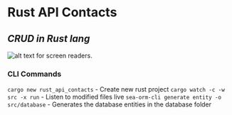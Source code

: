 # Rust API Contacts

## _CRUD in Rust lang_

![alt text for screen readers](https://img.shields.io/badge/Rust-000000?style=for-the-badge&logo=rust&logoColor=white).

### CLI Commands

`cargo new rust_api_contacts` - Create new rust project
`cargo watch -c -w src -x run` - Listen to modified files live
`sea-orm-cli generate entity -o src/database` - Generates the database entities in the database folder